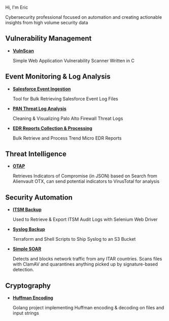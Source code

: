 Hi, I'm Eric

Cybersecurity professional focused on automation and creating actionable insights from high volume security data

## Vulnerability Management

*   **[VulnScan](https://github.com/Ephillpott/VulnScan)**

    Simple Web Application Vulnerability Scanner Written in C

## Event Monitoring & Log Analysis

*   **[Salesforce Event Ingestion](https://github.com/Ephillpott/Salesforce_EM)**

    Tool for Bulk Retrieving Salesforce Event Log Files

*   **[PAN Threat Log Analysis]()**

    Cleaning & Visualizing Palo Alto Firewall Threat Logs

*   **[EDR Reports Collection & Processing]()**

    Bulk Retrieve and Process Trend Micro EDR Reports

## Threat Intelligence

*   **[OTAP]()**

    Retrieves Indicators of Compromise (in JSON) based on Search from Alienvault OTX, can send potential indicators to VirusTotal for analysis

## Security Automation

*   **[ITSM Backup]()**

    Used to Retrieve & Export ITSM Audit Logs with Selenium Web Driver

*   **[Syslog Backup](https://github.com/Ephillpott/ShipSyslog)**

    Terraform and Shell Scripts to Ship Syslog to an S3 Bucket

*   **[Simple SOAR](https://github.com/Ephillpott/SimpleSOAR)**

    Detects and blocks network traffic from any ITAR countries. Scans files with ClamAV and quarantines anything picked up by signature-based detection.

## Cryptography

*   **[Huffman Encoding](https://github.com/Ephillpott/Huffman)**

    Golang project implementing Huffman encoding & decoding on files and input strings
